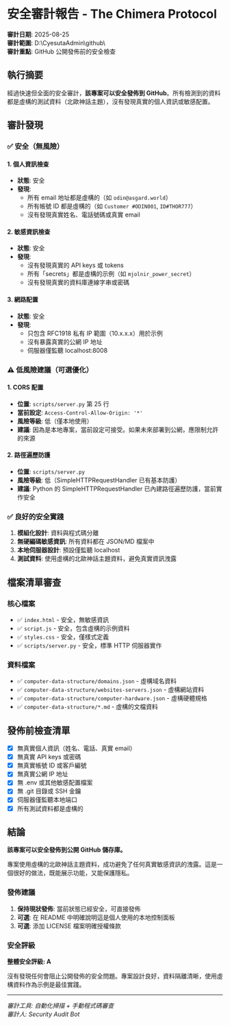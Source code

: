 # 安全審計報告 - The Chimera Protocol
**審計日期**: 2025-08-25  
**審計範圍**: D:\CyesutaAdmin\github\  
**審計重點**: GitHub 公開發佈前的安全檢查

## 執行摘要

經過快速但全面的安全審計，**該專案可以安全發佈到 GitHub**。所有檢測到的資料都是虛構的測試資料（北歐神話主題），沒有發現真實的個人資訊或敏感配置。

## 審計發現

### ✅ 安全（無風險）

#### 1. 個人資訊檢查
- **狀態**: 安全
- **發現**: 
  - 所有 email 地址都是虛構的（如 `odin@asgard.world`）
  - 所有帳號 ID 都是虛構的（如 `Customer #ODIN001`, `ID#THOR777`）
  - 沒有發現真實姓名、電話號碼或真實 email

#### 2. 敏感資訊檢查
- **狀態**: 安全
- **發現**:
  - 沒有發現真實的 API keys 或 tokens
  - 所有「secrets」都是虛構的示例（如 `mjolnir_power_secret`）
  - 沒有發現真實的資料庫連線字串或密碼

#### 3. 網路配置
- **狀態**: 安全
- **發現**:
  - 只包含 RFC1918 私有 IP 範圍（10.x.x.x）用於示例
  - 沒有暴露真實的公網 IP 地址
  - 伺服器僅監聽 localhost:8008

### ⚠️ 低風險建議（可選優化）

#### 1. CORS 配置
- **位置**: `scripts/server.py` 第 25 行
- **當前設定**: `Access-Control-Allow-Origin: '*'`
- **風險等級**: 低（僅本地使用）
- **建議**: 因為是本地專案，當前設定可接受。如果未來部署到公網，應限制允許的來源

#### 2. 路徑遍歷防護
- **位置**: `scripts/server.py`
- **風險等級**: 低（SimpleHTTPRequestHandler 已有基本防護）
- **建議**: Python 的 SimpleHTTPRequestHandler 已內建路徑遍歷防護，當前實作安全

### ✅ 良好的安全實踐

1. **模組化設計**: 資料與程式碼分離
2. **無硬編碼敏感資訊**: 所有資料都在 JSON/MD 檔案中
3. **本地伺服器設計**: 預設僅監聽 localhost
4. **測試資料**: 使用虛構的北歐神話主題資料，避免真實資訊洩露

## 檔案清單審查

### 核心檔案
- ✅ `index.html` - 安全，無敏感資訊
- ✅ `script.js` - 安全，包含虛構的示例資料
- ✅ `styles.css` - 安全，僅樣式定義
- ✅ `scripts/server.py` - 安全，標準 HTTP 伺服器實作

### 資料檔案
- ✅ `computer-data-structure/domains.json` - 虛構域名資料
- ✅ `computer-data-structure/websites-servers.json` - 虛構網站資料  
- ✅ `computer-data-structure/computer-hardware.json` - 虛構硬體規格
- ✅ `computer-data-structure/*.md` - 虛構的文檔資料

## 發佈前檢查清單

- [x] 無真實個人資訊（姓名、電話、真實 email）
- [x] 無真實 API keys 或密碼
- [x] 無真實帳號 ID 或客戶編號
- [x] 無真實公網 IP 地址
- [x] 無 .env 或其他敏感配置檔案
- [x] 無 .git 目錄或 SSH 金鑰
- [x] 伺服器僅監聽本地端口
- [x] 所有測試資料都是虛構的

## 結論

**該專案可以安全發佈到公開 GitHub 儲存庫。**

專案使用虛構的北歐神話主題資料，成功避免了任何真實敏感資訊的洩露。這是一個很好的做法，既能展示功能，又能保護隱私。

### 發佈建議

1. **保持現狀發佈**: 當前狀態已經安全，可直接發佈
2. **可選**: 在 README 中明確說明這是個人使用的本地控制面板
3. **可選**: 添加 LICENSE 檔案明確授權條款

### 安全評級

**整體安全評級: A**

沒有發現任何會阻止公開發佈的安全問題。專案設計良好，資料隔離清晰，使用虛構資料作為示例是最佳實踐。

---

*審計工具: 自動化掃描 + 手動程式碼審查*  
*審計人: Security Audit Bot*